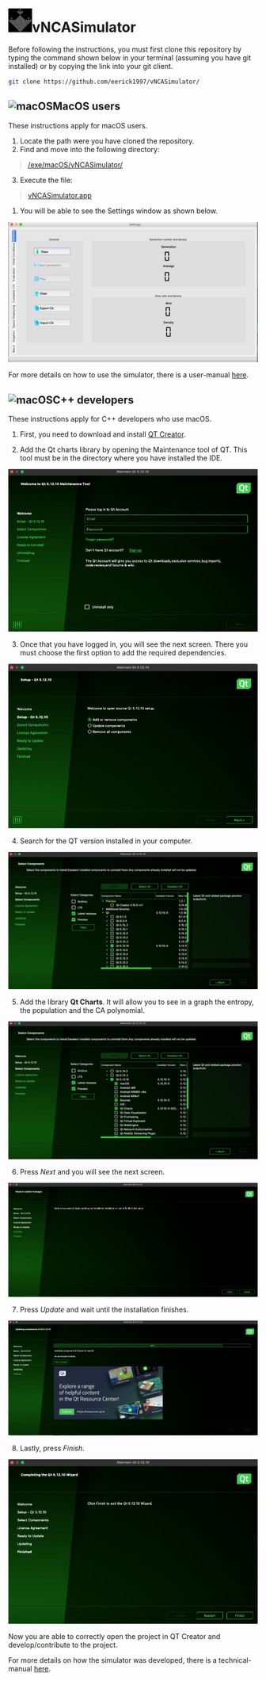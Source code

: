 <h1><img src="https://github.com/eerick1997/vNCASimulator/blob/72e7c3d97f79d0696684a508712bfc53bfbd02de/res/img/logo.jpg" alt="vNCASimulator" width="48" height="48"/>vNCASimulator</h1>

Before following the instructions, you must first clone this repository by typing the command shown below in your terminal (assuming you have git installed) or by copying the link into your git client.
```bash
git clone https://github.com/eerick1997/vNCASimulator/
```

## <img src="https://raw.githubusercontent.com/FortAwesome/Font-Awesome/master/svgs/brands/apple.svg" alt="macOS" width="16" height="16"/>MacOS users

These instructions apply for macOS users.

1. Locate the path were you have cloned the repository.
2. Find and move into the following directory:

> [/exe/macOS/vNCASimulator/](../exe/macOS/vNCASimulator)

3. Execute the file:

> [vNCASimulator.app](../exe/macOS/vNCASimulator/vNCASimulator.app)

1. You will be able to see the Settings window as shown below.

![Settings](https://raw.githubusercontent.com/eerick1997/vNCASimulator/main/res/screens/macOS/Settings.jpg)

For more details on how to use the simulator, there is a user-manual [here](https://github.com/eerick1997/vNCASimulator/blob/6f6c4e8e7c765411ed5a7d3192e1c02ec3af637b/doc/vNCASimulatorManual.pdf).

## <img src="https://raw.githubusercontent.com/FortAwesome/Font-Awesome/master/svgs/brands/apple.svg" alt="macOS" width="16" height="16"/>C++ developers

These instructions apply for C++ developers who use macOS.

1. First, you need to download and install [QT Creator](https://www.qt.io/).

2. Add the Qt charts library by opening the Maintenance tool of QT. This tool must be in the directory where you have installed the IDE.

![Welcome](https://raw.githubusercontent.com/eerick1997/vNCASimulator/main/res/screens/macOS/maintanenceToolLogin.png)

3. Once that you have logged in, you will see the next screen. There you must choose the first option to add the required dependencies.

![Setup-Qt](https://raw.githubusercontent.com/eerick1997/vNCASimulator/main/res/screens/macOS/maintanenceToolChoose.png)

4. Search for the QT version installed in your computer.

![Select components](https://raw.githubusercontent.com/eerick1997/vNCASimulator/main/res/screens/macOS/maintanenceToolChooseLibraries.png)

5. Add the library **Qt Charts**. It will allow you to see in a graph the entropy, the population and the CA polynomial.

![Component](https://raw.githubusercontent.com/eerick1997/vNCASimulator/main/res/screens/macOS/maintanenceToolChooseLibrariesCharts.png)

6. Press *Next* and you will see the next screen.

![Update](https://raw.githubusercontent.com/eerick1997/vNCASimulator/main/res/screens/macOS/maintanenceToolStartDownload.png)

7. Press *Update* and wait until the installation finishes.

![Wait](https://raw.githubusercontent.com/eerick1997/vNCASimulator/main/res/screens/macOS/maintanenceToolWait.png)

8. Lastly, press *Finish*.

![Finish](https://raw.githubusercontent.com/eerick1997/vNCASimulator/main/res/screens/macOS/maintanenceToolFinish.png)

Now you are able to correctly open the project in QT Creator and develop/contribute to the project.

For more details on how the simulator was developed, there is a technical-manual [here](https://github.com/eerick1997/vNCASimulator/blob/6f6c4e8e7c765411ed5a7d3192e1c02ec3af637b/doc/vNCASimulatorDocumentation.pdf).
